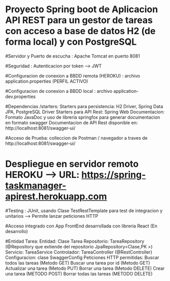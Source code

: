 
# Proyecto Spring boot de Aplicacion API REST para un gestor de tareas con acceso a base de datos H2 (de forma local) y con PostgreSQL

#Servidor y Puerto de escucha : 
    Apache Tomcat en puerto 8081
    
#Seguridad : Autenticacion por token --> JWT

#Configuracion de conexion a BBDD remota (HEROKU) : archivo application.properties (PERFIL ACTIVO)

#Configuracion de conexion a BBDD local : archivo application-dev.properties 

#Dependencias /starters: 
    Starters para persistencia: H2 Driver, Spring Data JPA, PostgreSQL Driver
    Starters para API Rest: Spring Web 
    Documentacion: Formato JavaDoc y uso de libreria springfox para generar documentacion en formato swagger
                    Documentacion de API Rest disponible en: http://localhost:8081/swagger-ui/

#Acceso de Prueba: colleccion de Postman / navegador a traves de http://localhost:8081/swagger-ui/ 

# Despliegue en servidor remoto HEROKU --> URL: https://spring-taskmanager-apirest.herokuapp.com

#Testing : JUnit, usando Clase TestRestTemplate para test de integracion y unitarios --> Permite lanzar peticiones HTTP

#Acceso integrado con App FrontEnd desarrollada con libreria React (En desarrollo)

#Entidad Tarea:
Entidad:
    Clase Tarea
Repositorio:
    TareaRepository (@Repository que extiende del repositorio JpaRepository<Clase,PK >)
Servicio:
    TareaService
Controlador:
    TareaController (@RestController)
Configuracion:
    clase SwaggerConfig
Peticiones HTTP permitidas: 
    Buscar todos las tareas (Metodo GET)
    Buscar una tarea por id (Metodo GET)
    Actualizar una tarea (Metodo PUT)
    Borrar una tarea (Metodo DELETE)
    Crear una tarea (METODO POST)
    Borrar todas las tareas (METODO DELETE)
